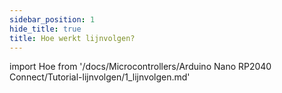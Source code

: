 ```yaml
---
sidebar_position: 1
hide_title: true
title: Hoe werkt lijnvolgen?
---
```


import Hoe from '/docs/Microcontrollers/Arduino Nano RP2040 Connect/Tutorial-lijnvolgen/1_lijnvolgen.md'

<Hoe />